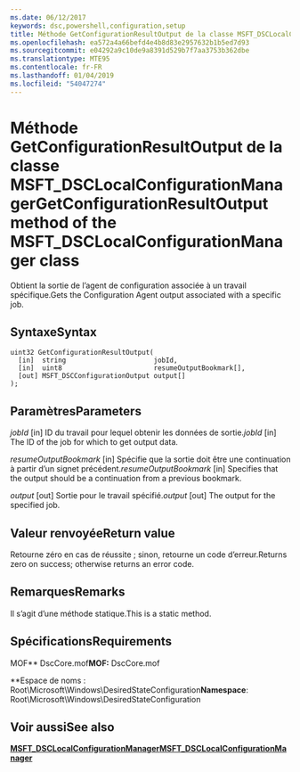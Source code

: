 ```yaml
---
ms.date: 06/12/2017
keywords: dsc,powershell,configuration,setup
title: Méthode GetConfigurationResultOutput de la classe MSFT_DSCLocalConfigurationManager
ms.openlocfilehash: ea572a4a66befd4e4b8d83e2957632b1b5ed7d93
ms.sourcegitcommit: e04292a9c10de9a8391d529b7f7aa3753b362dbe
ms.translationtype: MTE95
ms.contentlocale: fr-FR
ms.lasthandoff: 01/04/2019
ms.locfileid: "54047274"
---
```

# <a name="getconfigurationresultoutput-method-of-the-msftdsclocalconfigurationmanager-class"></a><span data-ttu-id="8cb9b-103">Méthode GetConfigurationResultOutput de la classe MSFT_DSCLocalConfigurationManager</span><span class="sxs-lookup"><span data-stu-id="8cb9b-103">GetConfigurationResultOutput method of the MSFT_DSCLocalConfigurationManager class</span></span>

<span data-ttu-id="8cb9b-104">Obtient la sortie de l’agent de configuration associée à un travail spécifique.</span><span class="sxs-lookup"><span data-stu-id="8cb9b-104">Gets the Configuration Agent output associated with a specific job.</span></span>

## <a name="syntax"></a><span data-ttu-id="8cb9b-105">Syntaxe</span><span class="sxs-lookup"><span data-stu-id="8cb9b-105">Syntax</span></span>

```mof
uint32 GetConfigurationResultOutput(
  [in]  string                      jobId,
  [in]  uint8                       resumeOutputBookmark[],
  [out] MSFT_DSCConfigurationOutput output[]
);
```

## <a name="parameters"></a><span data-ttu-id="8cb9b-106">Paramètres</span><span class="sxs-lookup"><span data-stu-id="8cb9b-106">Parameters</span></span>

<span data-ttu-id="8cb9b-107">*jobId* \[in\] ID du travail pour lequel obtenir les données de sortie.</span><span class="sxs-lookup"><span data-stu-id="8cb9b-107">*jobId* \[in\] The ID of the job for which to get output data.</span></span>

<span data-ttu-id="8cb9b-108">*resumeOutputBookmark* \[in\] Spécifie que la sortie doit être une continuation à partir d’un signet précédent.</span><span class="sxs-lookup"><span data-stu-id="8cb9b-108">*resumeOutputBookmark* \[in\] Specifies that the output should be a continuation from a previous bookmark.</span></span>

<span data-ttu-id="8cb9b-109">*output* \[out\] Sortie pour le travail spécifié.</span><span class="sxs-lookup"><span data-stu-id="8cb9b-109">*output* \[out\] The output for the specified job.</span></span>

## <a name="return-value"></a><span data-ttu-id="8cb9b-110">Valeur renvoyée</span><span class="sxs-lookup"><span data-stu-id="8cb9b-110">Return value</span></span>

<span data-ttu-id="8cb9b-111">Retourne zéro en cas de réussite ; sinon, retourne un code d’erreur.</span><span class="sxs-lookup"><span data-stu-id="8cb9b-111">Returns zero on success; otherwise returns an error code.</span></span>

## <a name="remarks"></a><span data-ttu-id="8cb9b-112">Remarques</span><span class="sxs-lookup"><span data-stu-id="8cb9b-112">Remarks</span></span>

<span data-ttu-id="8cb9b-113">Il s’agit d’une méthode statique.</span><span class="sxs-lookup"><span data-stu-id="8cb9b-113">This is a static method.</span></span>

## <a name="requirements"></a><span data-ttu-id="8cb9b-114">Spécifications</span><span class="sxs-lookup"><span data-stu-id="8cb9b-114">Requirements</span></span>

<span data-ttu-id="8cb9b-115">MOF\*\* DscCore.mof</span><span class="sxs-lookup"><span data-stu-id="8cb9b-115">**MOF:** DscCore.mof</span></span>

<span data-ttu-id="8cb9b-116">\*\*Espace de noms : Root\Microsoft\Windows\DesiredStateConfiguration</span><span class="sxs-lookup"><span data-stu-id="8cb9b-116">**Namespace**: Root\Microsoft\Windows\DesiredStateConfiguration</span></span>

## <a name="see-also"></a><span data-ttu-id="8cb9b-117">Voir aussi</span><span class="sxs-lookup"><span data-stu-id="8cb9b-117">See also</span></span>

[<span data-ttu-id="8cb9b-118">**MSFT_DSCLocalConfigurationManager**</span><span class="sxs-lookup"><span data-stu-id="8cb9b-118">**MSFT_DSCLocalConfigurationManager**</span></span>](msft-dsclocalconfigurationmanager.md)